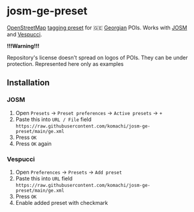 # josm-ge-preset

[OpenStreetMap](https://openstreetmap.org) [tagging preset](https://josm.openstreetmap.de/wiki/Presets) for 🇬🇪 [Georgian](https://en.wikipedia.org/wiki/Georgia_(country)) POIs. Works with [JOSM](https://josm.openstreetmap.de) and [Vespucci](https://vespucci.io).


**!!!Warning!!!**

Repository's license doesn't spread on logos of POIs. They can be under protection. Represented here only as examples

## Installation

### JOSM

1. Open `Presets` → `Preset preferences` → `Active presets` → `+`
2. Paste this into `URL / File` field `https://raw.githubusercontent.com/komachi/josm-ge-preset/main/ge.xml`
3. Press `OK`
4. Press `OK` again

### Vespucci

1. Open `Preferences` → `Presets` → `Add preset`
2. Paste this into `URL` field `https://raw.githubusercontent.com/komachi/josm-ge-preset/main/ge.xml`
3. Press `OK`
4. Enable added preset with checkmark
